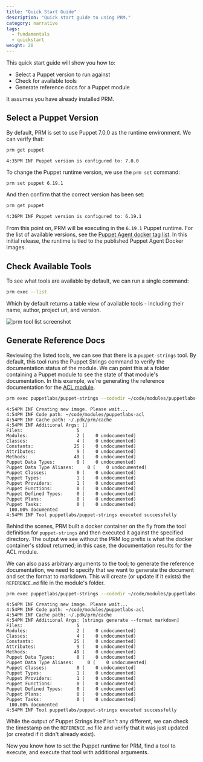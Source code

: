 ```yaml
---
title: "Quick Start Guide"
description: "Quick start guide to using PRM."
category: narrative
tags:
  - fundamentals
  - quickstart
weight: 20
---
```


This quick start guide will show you how to:

* Select a Puppet version to run against
* Check for available tools
* Generate reference docs for a Puppet module

It assumes you have already installed PRM.

## Select a Puppet Version

By default, PRM is set to use Puppet 7.0.0 as the runtime environment.
We can verify that:

```sh
prm get puppet
```

```text
4:35PM INF Puppet version is configured to: 7.0.0
```

To change the Puppet runtime version, we use the `prm set` command:

```sh
prm set puppet 6.19.1
```

And then confirm that the correct version has been set:

```sh
prm get puppet
```

```sh
4:36PM INF Puppet version is configured to: 6.19.1
```

From this point on, PRM will be executing in the `6.19.1` Puppet runtime.
For the list of available versions, see the [Puppet Agent docker tag list](https://hub.docker.com/r/puppet/puppet-agent/tags).
In this initial release, the runtime is tied to the published Puppet Agent Docker images.

## Check Available Tools

To see what tools are available by default, we can run a single command:

```sh
prm exec --list
```

Which by default returns a table view of available tools - including their name, author, project url, and version.

![prm tool list screenshot](../images/exec-list-tools.png)

## Generate Reference Docs

Reviewing the listed tools, we can see that there is a `puppet-strings` tool.
By default, this tool runs the Puppet Strings command to verify the documentation status of the module.
We can point this at a folder containing a Puppet module to see the state of that module's documentation.
In this example, we're generating the reference documentation for the [ACL module](https://forge.puppet.com/puppetlabs/acl).

```sh
prm exec puppetlabs/puppet-strings --codedir ~/code/modules/puppetlabs-acl
```

```text
4:54PM INF Creating new image. Please wait...
4:54PM INF Code path: ~/code/modules/puppetlabs-acl
4:54PM INF Cache path: ~/.pdk/prm/cache
4:54PM INF Additional Args: []
Files:                    5
Modules:                  2 (    0 undocumented)
Classes:                  4 (    0 undocumented)
Constants:               25 (    0 undocumented)
Attributes:               9 (    0 undocumented)
Methods:                 49 (    0 undocumented)
Puppet Data Types:        0 (    0 undocumented)
Puppet Data Type Aliases:     0 (    0 undocumented)
Puppet Classes:           0 (    0 undocumented)
Puppet Types:             1 (    0 undocumented)
Puppet Providers:         1 (    0 undocumented)
Puppet Functions:         0 (    0 undocumented)
Puppet Defined Types:     0 (    0 undocumented)
Puppet Plans:             0 (    0 undocumented)
Puppet Tasks:             0 (    0 undocumented)
 100.00% documented
4:54PM INF Tool puppetlabs/puppet-strings executed successfully
```

Behind the scenes, PRM built a docker container on the fly from the tool definition for `puppet-strings` and then executed it against the specified directory.
The output we see without the PRM log prefix is what the docker container's stdout returned;
in this case, the documentation results for the ACL module.

We can also pass arbitrary arguments to the tool;
to generate the reference documentation, we need to specify that we want to generate the document and set the format to markdown.
This will create (or update if it exists) the `REFERENCE.md` file in the module's folder.

```sh
prm exec puppetlabs/puppet-strings --codedir ~/code/modules/puppetlabs-acl --toolArgs "strings generate --format markdown"
```

```text
4:54PM INF Creating new image. Please wait...
4:54PM INF Code path: ~/code/modules/puppetlabs-acl
4:54PM INF Cache path: ~/.pdk/prm/cache
4:54PM INF Additional Args: [strings generate --format markdown]
Files:                    5
Modules:                  2 (    0 undocumented)
Classes:                  4 (    0 undocumented)
Constants:               25 (    0 undocumented)
Attributes:               9 (    0 undocumented)
Methods:                 49 (    0 undocumented)
Puppet Data Types:        0 (    0 undocumented)
Puppet Data Type Aliases:     0 (    0 undocumented)
Puppet Classes:           0 (    0 undocumented)
Puppet Types:             1 (    0 undocumented)
Puppet Providers:         1 (    0 undocumented)
Puppet Functions:         0 (    0 undocumented)
Puppet Defined Types:     0 (    0 undocumented)
Puppet Plans:             0 (    0 undocumented)
Puppet Tasks:             0 (    0 undocumented)
 100.00% documented
4:54PM INF Tool puppetlabs/puppet-strings executed successfully
```

While the output of Puppet Strings itself isn't any different, we can check the timestamp on the `REFERENCE.md` file and verify that it was just updated (or created if it didn't already exist).

Now you know how to set the Puppet runtime for PRM, find a tool to execute, and execute that tool with additional arguments.
